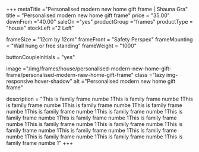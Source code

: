 +++
metaTitle ="Personalised modern new home gift frame | Shauna Gra"
title = "Personalised modern new home gift frame"
price = "35.00"
downFrom ="40.00"
saleOn ="yes"
productGroup ="frames"
productType = "house"
stockLeft ="2 Left"

frameSize = "12cm by 12cm"
frameFront = "Safety Perspex"
frameMounting = "Wall hung or free standing"
frameWeight = "1000"

buttonCoupleInitials = "yes"

image ="/img/frames/house/personalised-modern-new-home-gift-frame/personalised-modern-new-home-gift-frame"
class ="lazy img-responsive hover-shadow"
alt ="Personalised modern new home gift frame"

description = "This is family frame numbe 1This is family frame numbe 1This is family frame numbe 1This is family frame numbe 1This is family frame numbe 1This is family frame numbe 1This is family frame numbe 1This is family frame numbe 1This is family frame numbe 1This is family frame numbe 1This is family frame numbe 1This is family frame numbe 1This is family frame numbe 1This is family frame numbe 1This is family frame numbe 1This is family frame numbe 1This is family frame numbe 1This is family frame numbe 1"
+++